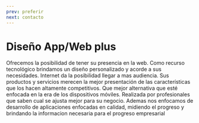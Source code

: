 ```yaml
---
prev: preferir
next: contacto
---
```

# Diseño App/Web plus

Ofrecemos la posibilidad de tener su presencia en la web.
Como recurso tecnológico brindamos un diseño personalizado y acorde a sus necesidades.
Internet da la posibilidad llegar a mas audiencia.
Sus productos y servicios merecen la mejor presentación de las características que los hacen altamente competitivos.
Que mejor alternativa  que esté enfocada en la era de los dispositivos móviles. Realizada por profesionales que saben cual se ajusta mejor para su negocio.
Ademas nos enfocamos de desarrollo de aplicaciones enfocadas en calidad, midiendo el progreso y brindando la informacion necesaria para el progreso empresarial

<!-- Realizamos sitios como este en el dia no dude en [consultarnos](./contacto.md).  -->
